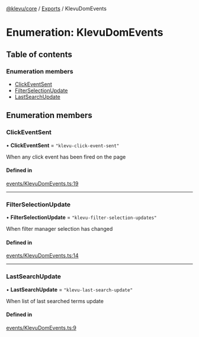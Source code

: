 [@klevu/core]() / [Exports](../modules.md) / KlevuDomEvents

# Enumeration: KlevuDomEvents

## Table of contents

### Enumeration members

- [ClickEventSent](KlevuDomEvents.md#clickeventsent)
- [FilterSelectionUpdate](KlevuDomEvents.md#filterselectionupdate)
- [LastSearchUpdate](KlevuDomEvents.md#lastsearchupdate)

## Enumeration members

### ClickEventSent

• **ClickEventSent** = `"klevu-click-event-sent"`

When any click event has been fired on the page

#### Defined in

[events/KlevuDomEvents.ts:19](https://github.com/klevultd/frontend-sdk/blob/6dc6e86/packages/klevu-core/src/events/KlevuDomEvents.ts#L19)

___

### FilterSelectionUpdate

• **FilterSelectionUpdate** = `"klevu-filter-selection-updates"`

When filter manager selection has changed

#### Defined in

[events/KlevuDomEvents.ts:14](https://github.com/klevultd/frontend-sdk/blob/6dc6e86/packages/klevu-core/src/events/KlevuDomEvents.ts#L14)

___

### LastSearchUpdate

• **LastSearchUpdate** = `"klevu-last-search-update"`

When list of last searched terms update

#### Defined in

[events/KlevuDomEvents.ts:9](https://github.com/klevultd/frontend-sdk/blob/6dc6e86/packages/klevu-core/src/events/KlevuDomEvents.ts#L9)
